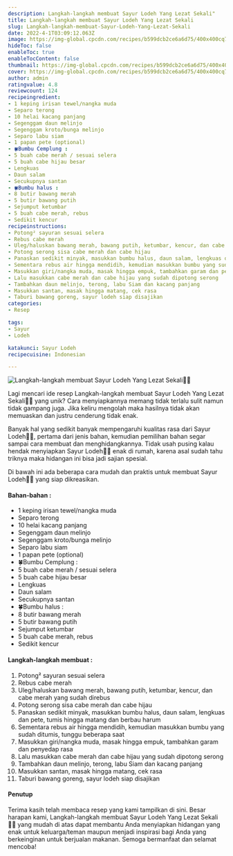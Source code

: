 ```yaml
---
description: Langkah-langkah membuat Sayur Lodeh Yang Lezat Sekali"
title: Langkah-langkah membuat Sayur Lodeh Yang Lezat Sekali
slug: Langkah-langkah-membuat-Sayur-Lodeh-Yang-Lezat-Sekali
date: 2022-4-1T03:09:12.063Z
image: https://img-global.cpcdn.com/recipes/b599dcb2ce6a6d75/400x400cq70/photo.jpg
hideToc: false
enableToc: true
enableTocContent: false
thumbnail: https://img-global.cpcdn.com/recipes/b599dcb2ce6a6d75/400x400cq70/photo.jpg
cover: https://img-global.cpcdn.com/recipes/b599dcb2ce6a6d75/400x400cq70/photo.jpg
author: admin
ratingvalue: 4.8
reviewcount: 124
recipeingredient:
- 1 keping irisan tewel/nangka muda
- Separo terong
- 10 helai kacang panjang
- Segenggam daun melinjo
- Segenggam kroto/bunga melinjo
- Separo labu siam
- 1 papan pete (optional)
- 🍀Bumbu Cemplung :
- 5 buah cabe merah / sesuai selera
- 5 buah cabe hijau besar
- Lengkuas
- Daun salam
- Secukupnya santan
- 🍀Bumbu halus :
- 8 butir bawang merah
- 5 butir bawang putih
- Sejumput ketumbar
- 5 buah cabe merah, rebus
- Sedikit kencur
recipeinstructions:
- Potong² sayuran sesuai selera
- Rebus cabe merah
- Uleg/haluskan bawang merah, bawang putih, ketumbar, kencur, dan cabe merah yang sudah direbus
- Potong serong sisa cabe merah dan cabe hijau
- Panaskan sedikit minyak, masukkan bumbu halus, daun salam, lengkuas dan pete, tumis hingga matang dan berbau harum
- Sementara rebus air hingga mendidih, kemudian masukkan bumbu yang sudah ditumis, tunggu beberapa saat
- Masukkan giri/nangka muda, masak hingga empuk, tambahkan garam dan penyedap rasa
- Lalu masukkan cabe merah dan cabe hijau yang sudah dipotong serong
- Tambahkan daun melinjo, terong, labu Siam dan kacang panjang
- Masukkan santan, masak hingga matang, cek rasa
- Taburi bawang goreng, sayur lodeh siap disajikan
categories:
- Resep

tags:
- Sayur
- Lodeh

katakunci: Sayur Lodeh
recipecuisine: Indonesian

---
```


![Langkah-langkah membuat Sayur Lodeh Yang Lezat Sekali👩‍🍳](https://img-global.cpcdn.com/recipes/b599dcb2ce6a6d75/400x400cq70/photo.jpg)

Lagi mencari ide resep Langkah-langkah membuat Sayur Lodeh Yang Lezat Sekali👩‍🍳 yang unik? Cara menyiapkannya memang tidak terlalu sulit namun tidak gampang juga. Jika keliru mengolah maka hasilnya tidak akan memuaskan dan justru cenderung tidak enak.

Banyak hal yang sedikit banyak mempengaruhi kualitas rasa dari Sayur Lodeh👩‍🍳, pertama dari jenis bahan, kemudian pemilihan bahan segar sampai cara membuat dan menghidangkannya. Tidak usah pusing kalau hendak menyiapkan Sayur Lodeh👩‍🍳 enak di rumah, karena asal sudah tahu triknya maka hidangan ini bisa jadi sajian spesial.

Di bawah ini ada beberapa cara mudah dan praktis untuk membuat Sayur Lodeh👩‍🍳 yang siap dikreasikan.

<!--inarticleads1-->

#### Bahan-bahan :

- 1 keping irisan tewel/nangka muda
- Separo terong
- 10 helai kacang panjang
- Segenggam daun melinjo
- Segenggam kroto/bunga melinjo
- Separo labu siam
- 1 papan pete (optional)
- 🍀Bumbu Cemplung :
- 5 buah cabe merah / sesuai selera
- 5 buah cabe hijau besar
- Lengkuas
- Daun salam
- Secukupnya santan
- 🍀Bumbu halus :
- 8 butir bawang merah
- 5 butir bawang putih
- Sejumput ketumbar
- 5 buah cabe merah, rebus
- Sedikit kencur

<!--inarticleads2-->

#### Langkah-langkah membuat :

1. Potong² sayuran sesuai selera
1. Rebus cabe merah
1. Uleg/haluskan bawang merah, bawang putih, ketumbar, kencur, dan cabe merah yang sudah direbus
1. Potong serong sisa cabe merah dan cabe hijau
1. Panaskan sedikit minyak, masukkan bumbu halus, daun salam, lengkuas dan pete, tumis hingga matang dan berbau harum
1. Sementara rebus air hingga mendidih, kemudian masukkan bumbu yang sudah ditumis, tunggu beberapa saat
1. Masukkan giri/nangka muda, masak hingga empuk, tambahkan garam dan penyedap rasa
1. Lalu masukkan cabe merah dan cabe hijau yang sudah dipotong serong
1. Tambahkan daun melinjo, terong, labu Siam dan kacang panjang
1. Masukkan santan, masak hingga matang, cek rasa
1. Taburi bawang goreng, sayur lodeh siap disajikan

#### Penutup

Terima kasih telah membaca resep yang kami tampilkan di sini. Besar harapan kami, Langkah-langkah membuat Sayur Lodeh Yang Lezat Sekali👩‍🍳 yang mudah di atas dapat membantu Anda menyiapkan hidangan yang enak untuk keluarga/teman maupun menjadi inspirasi bagi Anda yang berkeinginan untuk berjualan makanan. Semoga bermanfaat dan selamat mencoba!